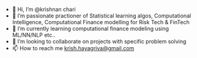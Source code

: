 - 👋 Hi, I’m @krishnan chari
- 👀 I’m passionate practioner of Statistical learning algos, Computational Intelligence, Computational Finance modelling for Risk Tech & FinTech 
- 🌱 I’m currently learning computational finance modeling using ML/NN/NLP etc..
- 💞️ I’m looking to collaborate on projects with specific problem solving 
- 📫 How to reach me krish.hayagriva@gmail.com

<!---
krish-hayagriva/krish-hayagriva is a ✨ special ✨ repository because its `README.md` (this file) appears on your GitHub profile.
You can click the Preview link to take a look at your changes.
--->
